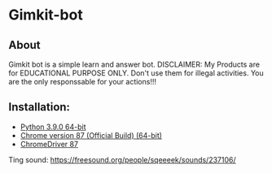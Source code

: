 # Gimkit-bot
## About  
Gimkit bot is a simple learn and answer bot.
DISCLAIMER: My Products are for EDUCATIONAL PURPOSE ONLY. Don't use them for illegal activities. You are the only responssable for your actions!!!

## Installation:  
- [Python 3.9.0 64-bit](https://www.python.org/downloads)  
- [Chrome version 87 (Official Build) (64-bit)](https://www.google.com/chrome)  
- [ChromeDriver 87](https://chromedriver.chromium.org/downloads)  
  


Ting sound:
https://freesound.org/people/sqeeeek/sounds/237106/
